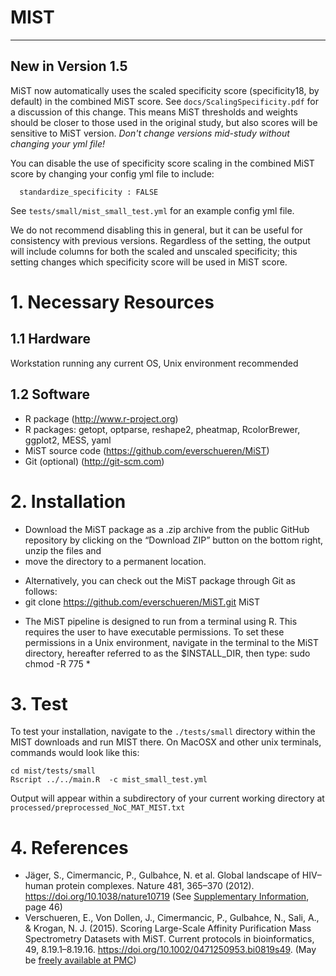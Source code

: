 # MIST
----

## New in Version 1.5

MiST now automatically uses the scaled  specificity score (specificity18, by default) in the combined MiST score. See `docs/ScalingSpecificity.pdf` for a discussion of this change. This means MiST thresholds and weights should be closer to those used in the original study, but also scores will be sensitive to MiST version. *Don't change versions mid-study without changing your yml file!*

You can disable the use of specificity score scaling in the combined MiST score by changing your config yml file to include:

```
  standardize_specificity : FALSE
```

See `tests/small/mist_small_test.yml` for an example config yml file. 

We do not recommend disabling this in general, but it can be useful for consistency with previous versions.  Regardless of the setting, the output will include columns for both the scaled and unscaled specificity; this setting changes which specificity score will be used in MiST score.


# 1. Necessary Resources

## 1.1 Hardware

Workstation running any current OS, Unix environment recommended

## 1.2 Software

- R package (http://www.r-project.org)
- R packages: getopt, optparse, reshape2, pheatmap, RcolorBrewer, ggplot2, MESS, yaml
- MiST source code (https://github.com/everschueren/MiST)
- Git (optional) (http://git-scm.com)

# 2. Installation

- Download the MiST package as a .zip archive from the public GitHub repository by clicking on the “Download ZIP” button on the bottom right, unzip the files and
- move the directory to a permanent location.
+ Alternatively, you can check out the MiST package through Git as follows:
+ git clone https://github.com/everschueren/MiST.git MiST
- The MiST pipeline is designed to run from a terminal using R. This requires the user to have executable permissions. To set these permissions in a Unix environment, navigate in the terminal to the MiST directory, hereafter referred to as the $INSTALL_DIR, then type: sudo chmod -R 775 *

# 3. Test 

To test your installation, navigate to the `./tests/small` directory within the MIST downloads and run MIST there. On MacOSX and other unix terminals, commands would look like this:

```
cd mist/tests/small
Rscript ../../main.R  -c mist_small_test.yml	
``` 

Output will appear within a subdirectory of your current working directory at `processed/preprocessed_NoC_MAT_MIST.txt`


# 4. References

- Jäger, S., Cimermancic, P., Gulbahce, N. et al. Global landscape of HIV–human protein complexes. Nature 481, 365–370 (2012). https://doi.org/10.1038/nature10719 (See [Supplementary Information](https://static-content.springer.com/esm/art%3A10.1038%2Fnature10719/MediaObjects/41586_2012_BFnature10719_MOESM288_ESM.pdf), page 46)
- Verschueren, E., Von Dollen, J., Cimermancic, P., Gulbahce, N., Sali, A., & Krogan, N. J. (2015). Scoring Large-Scale Affinity Purification Mass Spectrometry Datasets with MiST. Current protocols in bioinformatics, 49, 8.19.1–8.19.16. https://doi.org/10.1002/0471250953.bi0819s49. (May be [freely available at PMC](https://www.ncbi.nlm.nih.gov/pmc/articles/PMC4378866/))
